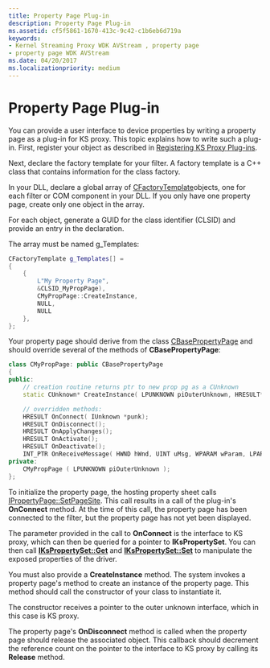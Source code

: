 ```yaml
---
title: Property Page Plug-in
description: Property Page Plug-in
ms.assetid: cf5f5861-1670-413c-9c42-c1b6eb6d719a
keywords:
- Kernel Streaming Proxy WDK AVStream , property page
- property page WDK AVStream
ms.date: 04/20/2017
ms.localizationpriority: medium
---
```


# Property Page Plug-in


You can provide a user interface to device properties by writing a property page as a plug-in for KS proxy. This topic explains how to write such a plug-in. First, register your object as described in [Registering KS Proxy Plug-ins](registering-ks-proxy-plug-ins.md).

Next, declare the factory template for your filter. A factory template is a C++ class that contains information for the class factory.

In your DLL, declare a global array of [CFactoryTemplate](https://go.microsoft.com/fwlink/p/?linkid=106450)objects, one for each filter or COM component in your DLL. If you only have one property page, create only one object in the array.

For each object, generate a GUID for the class identifier (CLSID) and provide an entry in the declaration.

The array must be named g\_Templates:

```cpp
CFactoryTemplate g_Templates[] =
{
    {
        L"My Property Page",
        &CLSID_MyPropPage),
        CMyPropPage::CreateInstance,
        NULL,
        NULL
    },
};
```

Your property page should derive from the class [CBasePropertyPage](https://go.microsoft.com/fwlink/p/?linkid=106449) and should override several of the methods of **CBasePropertyPage**:

```cpp
class CMyPropPage: public CBasePropertyPage
{
public:
    // creation routine returns ptr to new prop pg as a CUnknown
    static CUnknown* CreateInstance( LPUNKNOWN piOuterUnknown, HRESULT* phResult );

    // overridden methods:
    HRESULT OnConnect( IUnknown *punk);
    HRESULT OnDisconnect();
    HRESULT OnApplyChanges();
    HRESULT OnActivate();
    HRESULT OnDeactivate();
    INT_PTR OnReceiveMessage( HWND hWnd, UINT uMsg, WPARAM wParam, LPARAM lParam );
private:
    CMyPropPage ( LPUNKNOWN piOuterUnknown );
};
```

To initialize the property page, the hosting property sheet calls [IPropertyPage::SetPageSite](https://go.microsoft.com/fwlink/p/?linkid=106442). This call results in a call of the plug-in's **OnConnect** method. At the time of this call, the property page has been connected to the filter, but the property page has not yet been displayed.

The parameter provided in the call to **OnConnect** is the interface to KS proxy, which can then be queried for a pointer to **IKsPropertySet**. You can then call [**IKsPropertySet::Get**](https://docs.microsoft.com/windows-hardware/drivers/ddi/content/ksproxy/nf-ksproxy-ikspropertyset-get) and [**IKsPropertySet::Set**](https://docs.microsoft.com/windows-hardware/drivers/ddi/content/dsound/nf-dsound-ikspropertyset-set) to manipulate the exposed properties of the driver.

You must also provide a **CreateInstance** method. The system invokes a property page's method to create an instance of the property page. This method should call the constructor of your class to instantiate it.

The constructor receives a pointer to the outer unknown interface, which in this case is KS proxy.

The property page's **OnDisconnect** method is called when the property page should release the associated object. This callback should decrement the reference count on the pointer to the interface to KS proxy by calling its **Release** method.

 

 




